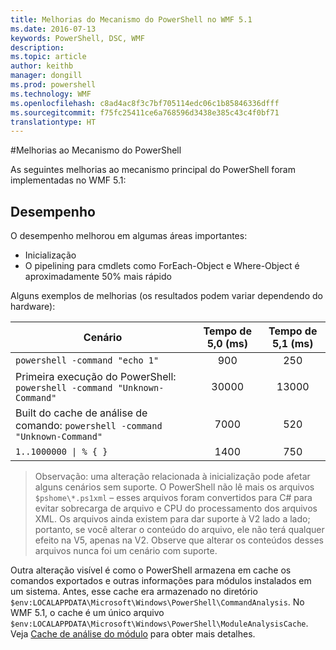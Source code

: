```yaml
---
title: Melhorias do Mecanismo do PowerShell no WMF 5.1
ms.date: 2016-07-13
keywords: PowerShell, DSC, WMF
description: 
ms.topic: article
author: keithb
manager: dongill
ms.prod: powershell
ms.technology: WMF
ms.openlocfilehash: c8ad4ac8f3c7bf705114edc06c1b85846336dfff
ms.sourcegitcommit: f75fc25411ce6a768596d3438e385c43c4f0bf71
translationtype: HT
---
```

#<a name="powershell-engine-improvements"></a>Melhorias ao Mecanismo do PowerShell

As seguintes melhorias ao mecanismo principal do PowerShell foram implementadas no WMF 5.1:


## <a name="performance"></a>Desempenho ##

O desempenho melhorou em algumas áreas importantes:

- Inicialização
- O pipelining para cmdlets como ForEach-Object e Where-Object é aproximadamente 50% mais rápido 

Alguns exemplos de melhorias (os resultados podem variar dependendo do hardware): 

| Cenário | Tempo de 5,0 (ms) | Tempo de 5,1 (ms) |
| -------- | :---------------: | :---------------: |
| `powershell -command "echo 1"` | 900 | 250 |
| Primeira execução do PowerShell: `powershell -command "Unknown-Command"` | 30000 | 13000 |
| Built do cache de análise de comando: `powershell -command "Unknown-Command"` | 7000 | 520 |
| <code>1..1000000 &#124; % { }</code> | 1400 | 750 |
  
> Observação: uma alteração relacionada à inicialização pode afetar alguns cenários sem suporte. 
> O PowerShell não lê mais os arquivos `$pshome\*.ps1xml` – esses arquivos foram convertidos para C# para evitar sobrecarga de arquivo e CPU do processamento dos arquivos XML. 
Os arquivos ainda existem para dar suporte à V2 lado a lado; portanto, se você alterar o conteúdo do arquivo, ele não terá qualquer efeito na V5, apenas na V2. 
Observe que alterar os conteúdos desses arquivos nunca foi um cenário com suporte.

Outra alteração visível é como o PowerShell armazena em cache os comandos exportados e outras informações para módulos instalados em um sistema. Antes, esse cache era armazenado no diretório `$env:LOCALAPPDATA\Microsoft\Windows\PowerShell\CommandAnalysis`. No WMF 5.1, o cache é um único arquivo `$env:LOCALAPPDATA\Microsoft\Windows\PowerShell\ModuleAnalysisCache`.
Veja [Cache de análise do módulo](scenarios-features.md#module-analysis-cache) para obter mais detalhes.
